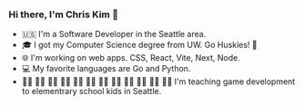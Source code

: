 ### Hi there, I'm Chris Kim 👋
* 🇺🇸 I'm a Software Developer in the Seattle area. 
* 🎓 I got my Computer Science degree from UW. Go Huskies! 🐾
* 🌐 I'm working on web apps. CSS, React, Vite, Next, Node. 
* 💻 My favorite languages are Go and Python.
* 👧🏾 👧🏻 🧒🏾 🧒🏻 🧒🏼 🧒🏻 👧🏼 👦🏽 👦🏻 👦🏿 👧🏽 👧🏻  I'm teaching game development to elementrary school kids in Seattle. 

<!--
**Chrisk1905/Chrisk1905** is a ✨ _special_ ✨ repository because its `README.md` (this file) appears on your GitHub profile.

Here are some ideas to get you started:

- 🔭 I’m currently working on ...
- 🌱 I’m currently learning ...
- 👯 I’m looking to collaborate on ...
- 🤔 I’m looking for help with ...
- 💬 Ask me about ...
- 📫 How to reach me: ...
- 😄 Pronouns: ...
- ⚡ Fun fact: ...
-->
